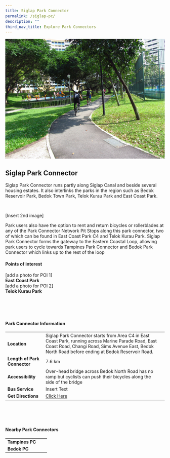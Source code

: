 ```yaml
---
title: Siglap Park Connector
permalink: /siglap-pc/
description: ""
third_nav_title: Explore Park Connectors
---
```

![](/images/siglap%20pc%2010.JPG)

## Siglap Park Connector

Siglap Park Connector runs partly along Siglap Canal and beside several housing estates. It also interlinks the parks in the region such as Bedok Reservoir Park, Bedok Town Park, Telok Kurau Park and East Coast Park.


<br>

[Insert 2nd image]

Park users also have the option to rent and return bicycles or rollerblades at any of the Park Connector Network Pit Stops along this park connector, two of which can be found in East Coast Park C4 and Telok Kurau Park. Siglap Park Connector forms the gateway to the Eastern Coastal Loop, allowing park users to cycle towards Tampines Park Connector and Bedok Park Connector which links up to the rest of the loop
<br>

#### Points of interest

[add a photo for POI 1]
<br>
**East Coast Park**
<br>
[add a photo for POI 2]
<br>
**Telok Kurau Park**

<br>
<br>
<br>

#### Park Connector Information
|  |  |  |
| -------- | -------- | -------- |
| **Location** | Siglap Park Connector starts from&nbsp;Area C4 in East Coast Park, running across&nbsp;Marine Parade Road, East Coast Road, Changi Road, Sims Avenue East, Bedok North Road&nbsp;before ending at&nbsp;Bedok Reservoir Road. |  |
| **Length of Park Connector** | 7.6 km   |  |
| **Accessibility** | Over-head bridge across Bedok North Road has no ramp but cyclists can push their bicycles along the side of the bridge | |
| **Bus Service** | Insert Text | |
| **Get Directions** | [Click Here](https://www.onemap.gov.sg/main/v2/)  | |

<br>
<br>
<br>	

#### Nearby Park Connectors
|   |  |  |
| -------- | -------- | -------- |
| **Tampines PC** | | |
| **Bedok PC** | | |
